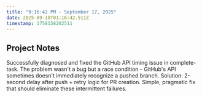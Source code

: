 ```yaml
---
title: "9:16:42 PM - September 17, 2025"
date: 2025-09-18T01:16:42.511Z
timestamp: 1758158202511
---
```


## Project Notes

Successfully diagnosed and fixed the GitHub API timing issue in complete-task. The problem wasn't a bug but a race condition - GitHub's API sometimes doesn't immediately recognize a pushed branch. Solution: 2-second delay after push + retry logic for PR creation. Simple, pragmatic fix that should eliminate these intermittent failures.
